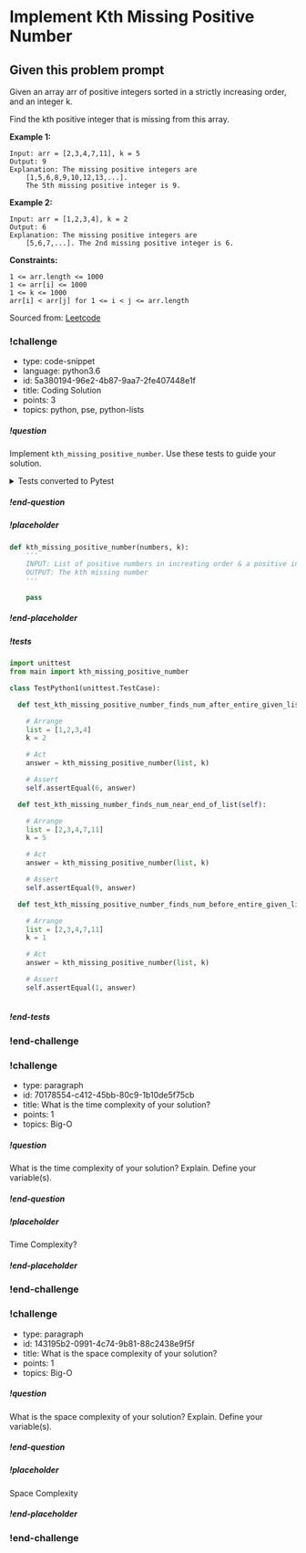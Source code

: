 # Implement Kth Missing Positive Number

## Given this problem prompt

Given an array arr of positive integers sorted in a strictly increasing order, and an integer k.

Find the kth positive integer that is missing from this array.

**Example 1:**

```
Input: arr = [2,3,4,7,11], k = 5
Output: 9
Explanation: The missing positive integers are 
    [1,5,6,8,9,10,12,13,...]. 
    The 5th missing positive integer is 9.
```

**Example 2:**

```
Input: arr = [1,2,3,4], k = 2
Output: 6
Explanation: The missing positive integers are 
    [5,6,7,...]. The 2nd missing positive integer is 6.
``` 

**Constraints:**

```
1 <= arr.length <= 1000
1 <= arr[i] <= 1000
1 <= k <= 1000
arr[i] < arr[j] for 1 <= i < j <= arr.length
```

Sourced from:  [Leetcode](https://leetcode.com/problems/kth-missing-positive-number/)

<!-- >>>>>>>>>>>>>>>>>>>>>> BEGIN CHALLENGE >>>>>>>>>>>>>>>>>>>>>> -->

### !challenge

* type: code-snippet
* language: python3.6
* id: 5a380194-96e2-4b87-9aa7-2fe407448e1f
* title: Coding Solution
* points: 3
* topics: python, pse, python-lists

##### !question

Implement `kth_missing_positive_number`.  Use these tests to guide your solution.

<details>
  <summary>Tests converted to Pytest</summary>

  ```python
    def test_kth_missing_positive_number_finds_num_before_entire_given_list(self):
        # Arrange
        list = [2,3,4,7,11]
        k = 1

        # Act
        answer = kth_missing_positive_number(list, k)

        # Assert
        assert 1 == answer

    def test_kth_missing_number_finds_num_near_end_of_list(self):
        # Arrange
        list = [2,3,4,7,11]
        k = 5

        # Act
        answer = kth_missing_positive_number(list, k)
        
        # Assert
        assert 9 == answer

    def test_kth_missing_positive_number_finds_num_after_entire_given_list(self):
        # Arrange
        list = [1,2,3,4]
        k = 2

        # Act
        answer = kth_missing_positive_number(list, k)
        
        # Assert
        assert 6 == answer

    def test_kth_missing_positive_number_2nd_number_before_list_starts(self):
        # Arrange
        list = [3,4,5,7,11]
        k = 2

        # Act
        answer = kth_missing_positive_number(list, k)
        
        assert 2 == answer
  ```

</details>

##### !end-question

##### !placeholder

```python
def kth_missing_positive_number(numbers, k):
    '''
    INPUT: List of positive numbers in increating order & a positive integer k
    OUTPUT: The kth missing number
    '''

    pass
```

##### !end-placeholder

##### !tests

```py
import unittest
from main import kth_missing_positive_number

class TestPython1(unittest.TestCase):

  def test_kth_missing_positive_number_finds_num_after_entire_given_list(self):

    # Arrange
    list = [1,2,3,4]
    k = 2

    # Act
    answer = kth_missing_positive_number(list, k)

    # Assert
    self.assertEqual(6, answer)

  def test_kth_missing_number_finds_num_near_end_of_list(self):

    # Arrange
    list = [2,3,4,7,11]
    k = 5

    # Act
    answer = kth_missing_positive_number(list, k)

    # Assert
    self.assertEqual(9, answer)

  def test_kth_missing_positive_number_finds_num_before_entire_given_list(self):

    # Arrange
    list = [2,3,4,7,11]
    k = 1

    # Act
    answer = kth_missing_positive_number(list, k)

    # Assert
    self.assertEqual(1, answer)
    
```

##### !end-tests

### !end-challenge


### !challenge

* type: paragraph
* id: 70178554-c412-45bb-80c9-1b10de5f75cb
* title: What is the time complexity of your solution?
* points: 1
* topics: Big-O

##### !question

What is the time complexity of your solution? Explain. Define your variable(s).

##### !end-question

##### !placeholder

Time Complexity?

##### !end-placeholder


### !end-challenge


### !challenge

* type: paragraph
* id: 143195b2-0991-4c74-9b81-88c2438e9f5f
* title: What is the space complexity of your solution?
* points: 1
* topics: Big-O

##### !question

What is the space complexity of your solution?  Explain. Define your variable(s).

##### !end-question

##### !placeholder

Space Complexity

##### !end-placeholder

### !end-challenge

